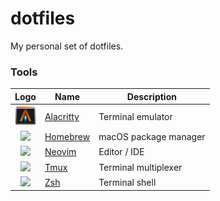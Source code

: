 # dotfiles

My personal set of dotfiles.

### Tools

Logo | Name | Description
:---: | --- | ---
<img width="32" src="https://raw.githubusercontent.com/alacritty/alacritty/master/extra/logo/compat/alacritty-term%2Bscanlines.png"> | [Alacritty](https://github.com/alacritty/alacritty)  | Terminal emulator
<img width="32" src="https://docs.brew.sh/assets/img/homebrew-256x256.png"> | [Homebrew](https://brew.sh/) | macOS package manager
<img width="24" src="https://upload.wikimedia.org/wikipedia/commons/0/07/Neovim-mark-flat.svg"> | [Neovim](https://neovim.io/) | Editor / IDE
<img width="34" src="https://github.com/tmux/tmux/raw/master/logo/tmux-logo-medium.png?raw=true"> | [Tmux](https://github.com/tmux/tmux) | Terminal multiplexer
<img width="26" src="https://zsh.sourceforge.io/favicon.png"> | [Zsh](https://sourceforge.net/p/zsh/code/) | Terminal shell
